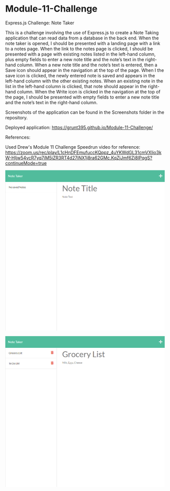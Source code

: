 # Module-11-Challenge
Express.js Challenge: Note Taker

This is a challenge involving the use of Express.js to create a Note Taking application that can read data from a database in the back end. When the note taker is opened, I should be presented with a landing page with a link to a notes page. When the link to the notes page is clicked, I should be presented with a page with existing notes listed in the left-hand column, plus empty fields to enter a new note title and the note’s text in the right-hand column. When a new note title and the note’s text is entered, then a Save icon should appear in the navigation at the top of the page. When I the save icon is clicked, the newly entered note is saved and appears in the left-hand column with the other existing notes. When an existing note in the list in the left-hand column is clicked, that note should appear in the right-hand column. When the Write icon is clicked in the navigation at the top of the page, I should be presented with empty fields to enter a new note title and the note’s text in the right-hand column.

Screenshots of the application can be found in the Screenshots folder in the repository.

Deployed application: https://grunt395.github.io/Module-11-Challenge/

References:

Used Drew's Module 11 Challenge Speedrun video for reference:
https://zoom.us/rec/play/L1cHnDFEmufuccKQppz_4uYKWdGL31cmVXIio3kW-HIjw54vcR7yq7iM5iZR3RT4d27iNX1j8ra62GMc.KqZjJmf6Zi8lPqgS?continueMode=true

![alt text](https://github.com/Grunt395/Module-11-Challenge/blob/main/Screenshots/Screenshot1.png?raw=true)

![alt text](https://github.com/Grunt395/Module-11-Challenge/blob/main/Screenshots/Screenshot2.png?raw=true)